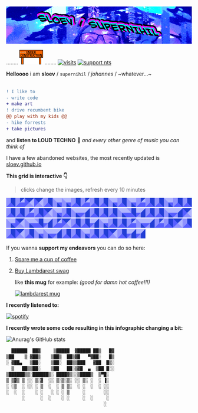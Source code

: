 ![header image](https://raw.githubusercontent.com/sloev/sloev/master/github_profile_header.gif)


........ ![header image](https://raw.githubusercontent.com/sloev/sloev/master/under_construction.gif) ........ [![visits](https://komarev.com/ghpvc/?username=sloev&color=brightgreen&label=visitors)](https://sloev.github.io) [![support nts](https://img.shields.io/static/v1?label=I%20support&message=nts.live%20radio&color=blueviolet)](https://www.nts.live/supporters)

**Helloooo** i am **sloev** / `supernihil` / _johannes_ / ~whatever...~

```diff

! I like to
- write code
+ make art
! drive recumbent bike
@@ play with my kids @@
- hike forrests
+ take pictures
```
and **listen to LOUD TECHNO** 📢 _and every other genre of music you can think of_

I have a few abandoned websites, the most recently updated is [sloev.github.io](https://sloev.github.io)

**This grid is interactive 👇**

> clicks change the images, refresh every 10 minutes
>
<!-- grid_begin -->

<a title="y=0, x=0" href="https://cntr.click/rzAgV8r"><img src="https://raw.githubusercontent.com/sloev/sloev/master/.github/images/008.png" width="5%"/></a><a title="y=0, x=1" href="https://cntr.click/nv8TCbt"><img src="https://raw.githubusercontent.com/sloev/sloev/master/.github/images/012.png" width="5%"/></a><a title="y=0, x=2" href="https://cntr.click/bY1WZPx"><img src="https://raw.githubusercontent.com/sloev/sloev/master/.github/images/009.png" width="5%"/></a><a title="y=0, x=3" href="https://cntr.click/6XhYnAf"><img src="https://raw.githubusercontent.com/sloev/sloev/master/.github/images/009.png" width="5%"/></a><a title="y=0, x=4" href="https://cntr.click/mg6yaXX"><img src="https://raw.githubusercontent.com/sloev/sloev/master/.github/images/007.png" width="5%"/></a><a title="y=0, x=5" href="https://cntr.click/bJDvRD1"><img src="https://raw.githubusercontent.com/sloev/sloev/master/.github/images/010.png" width="5%"/></a><a title="y=0, x=6" href="https://cntr.click/0kTWB8G"><img src="https://raw.githubusercontent.com/sloev/sloev/master/.github/images/010.png" width="5%"/></a><a title="y=0, x=7" href="https://cntr.click/J4B7ars"><img src="https://raw.githubusercontent.com/sloev/sloev/master/.github/images/008.png" width="5%"/></a><a title="y=0, x=8" href="https://cntr.click/jtRCh32"><img src="https://raw.githubusercontent.com/sloev/sloev/master/.github/images/012.png" width="5%"/></a><a title="y=0, x=9" href="https://cntr.click/9Kfrs7Q"><img src="https://raw.githubusercontent.com/sloev/sloev/master/.github/images/008.png" width="5%"/></a><a title="y=0, x=10" href="https://cntr.click/zKN12zd"><img src="https://raw.githubusercontent.com/sloev/sloev/master/.github/images/007.png" width="5%"/></a><a title="y=0, x=11" href="https://cntr.click/Cq5tZ73"><img src="https://raw.githubusercontent.com/sloev/sloev/master/.github/images/010.png" width="5%"/></a><a title="y=0, x=12" href="https://cntr.click/s62NNk1"><img src="https://raw.githubusercontent.com/sloev/sloev/master/.github/images/008.png" width="5%"/></a><a title="y=0, x=13" href="https://cntr.click/6VvQ68x"><img src="https://raw.githubusercontent.com/sloev/sloev/master/.github/images/010.png" width="5%"/></a><a title="y=0, x=14" href="https://cntr.click/8g8T8q0"><img src="https://raw.githubusercontent.com/sloev/sloev/master/.github/images/012.png" width="5%"/></a><a title="y=1, x=0" href="https://cntr.click/q4DwXzm"><img src="https://raw.githubusercontent.com/sloev/sloev/master/.github/images/007.png" width="5%"/></a><a title="y=1, x=1" href="https://cntr.click/0V9AxCv"><img src="https://raw.githubusercontent.com/sloev/sloev/master/.github/images/007.png" width="5%"/></a><a title="y=1, x=2" href="https://cntr.click/ZVmG2qp"><img src="https://raw.githubusercontent.com/sloev/sloev/master/.github/images/010.png" width="5%"/></a><a title="y=1, x=3" href="https://cntr.click/kRrGNg1"><img src="https://raw.githubusercontent.com/sloev/sloev/master/.github/images/008.png" width="5%"/></a><a title="y=1, x=4" href="https://cntr.click/j8GQrv6"><img src="https://raw.githubusercontent.com/sloev/sloev/master/.github/images/007.png" width="5%"/></a><a title="y=1, x=5" href="https://cntr.click/wg6vdG1"><img src="https://raw.githubusercontent.com/sloev/sloev/master/.github/images/008.png" width="5%"/></a><a title="y=1, x=6" href="https://cntr.click/nttN2qK"><img src="https://raw.githubusercontent.com/sloev/sloev/master/.github/images/007.png" width="5%"/></a><a title="y=1, x=7" href="https://cntr.click/HKCwR6y"><img src="https://raw.githubusercontent.com/sloev/sloev/master/.github/images/012.png" width="5%"/></a><a title="y=1, x=8" href="https://cntr.click/dvv5W5H"><img src="https://raw.githubusercontent.com/sloev/sloev/master/.github/images/007.png" width="5%"/></a><a title="y=1, x=9" href="https://cntr.click/90zDRFJ"><img src="https://raw.githubusercontent.com/sloev/sloev/master/.github/images/009.png" width="5%"/></a><a title="y=1, x=10" href="https://cntr.click/39Jw6bm"><img src="https://raw.githubusercontent.com/sloev/sloev/master/.github/images/010.png" width="5%"/></a><a title="y=1, x=11" href="https://cntr.click/pVBpxA4"><img src="https://raw.githubusercontent.com/sloev/sloev/master/.github/images/008.png" width="5%"/></a><a title="y=1, x=12" href="https://cntr.click/AFzY7L6"><img src="https://raw.githubusercontent.com/sloev/sloev/master/.github/images/010.png" width="5%"/></a><a title="y=1, x=13" href="https://cntr.click/2WcBBhs"><img src="https://raw.githubusercontent.com/sloev/sloev/master/.github/images/011.png" width="5%"/></a><a title="y=1, x=14" href="https://cntr.click/Ad3GNN0"><img src="https://raw.githubusercontent.com/sloev/sloev/master/.github/images/007.png" width="5%"/></a><a title="y=2, x=0" href="https://cntr.click/T6q6aK2"><img src="https://raw.githubusercontent.com/sloev/sloev/master/.github/images/007.png" width="5%"/></a><a title="y=2, x=1" href="https://cntr.click/5QsCB6b"><img src="https://raw.githubusercontent.com/sloev/sloev/master/.github/images/007.png" width="5%"/></a><a title="y=2, x=2" href="https://cntr.click/fLJYFL7"><img src="https://raw.githubusercontent.com/sloev/sloev/master/.github/images/010.png" width="5%"/></a><a title="y=2, x=3" href="https://cntr.click/S8aJd9m"><img src="https://raw.githubusercontent.com/sloev/sloev/master/.github/images/013.png" width="5%"/></a><a title="y=2, x=4" href="https://cntr.click/9Gz85HW"><img src="https://raw.githubusercontent.com/sloev/sloev/master/.github/images/011.png" width="5%"/></a><a title="y=2, x=5" href="https://cntr.click/csxG94Q"><img src="https://raw.githubusercontent.com/sloev/sloev/master/.github/images/008.png" width="5%"/></a><a title="y=2, x=6" href="https://cntr.click/kDq0H12"><img src="https://raw.githubusercontent.com/sloev/sloev/master/.github/images/007.png" width="5%"/></a><a title="y=2, x=7" href="https://cntr.click/jNaMw7f"><img src="https://raw.githubusercontent.com/sloev/sloev/master/.github/images/010.png" width="5%"/></a><a title="y=2, x=8" href="https://cntr.click/J4ANbsb"><img src="https://raw.githubusercontent.com/sloev/sloev/master/.github/images/011.png" width="5%"/></a><a title="y=2, x=9" href="https://cntr.click/BngxJG0"><img src="https://raw.githubusercontent.com/sloev/sloev/master/.github/images/009.png" width="5%"/></a><a title="y=2, x=10" href="https://cntr.click/Rw08Yxz"><img src="https://raw.githubusercontent.com/sloev/sloev/master/.github/images/010.png" width="5%"/></a><a title="y=2, x=11" href="https://cntr.click/x9TzCcr"><img src="https://raw.githubusercontent.com/sloev/sloev/master/.github/images/009.png" width="5%"/></a><a title="y=2, x=12" href="https://cntr.click/bbh5nB7"><img src="https://raw.githubusercontent.com/sloev/sloev/master/.github/images/010.png" width="5%"/></a><a title="y=2, x=13" href="https://cntr.click/2dJjqSs"><img src="https://raw.githubusercontent.com/sloev/sloev/master/.github/images/013.png" width="5%"/></a><a title="y=2, x=14" href="https://cntr.click/4dzDLf2"><img src="https://raw.githubusercontent.com/sloev/sloev/master/.github/images/011.png" width="5%"/></a><a title="y=3, x=0" href="https://cntr.click/fvZ972P"><img src="https://raw.githubusercontent.com/sloev/sloev/master/.github/images/012.png" width="5%"/></a><a title="y=3, x=1" href="https://cntr.click/z9xZs9p"><img src="https://raw.githubusercontent.com/sloev/sloev/master/.github/images/009.png" width="5%"/></a><a title="y=3, x=2" href="https://cntr.click/1AnQqBx"><img src="https://raw.githubusercontent.com/sloev/sloev/master/.github/images/007.png" width="5%"/></a><a title="y=3, x=3" href="https://cntr.click/vZt1TdP"><img src="https://raw.githubusercontent.com/sloev/sloev/master/.github/images/007.png" width="5%"/></a><a title="y=3, x=4" href="https://cntr.click/X0P7psJ"><img src="https://raw.githubusercontent.com/sloev/sloev/master/.github/images/011.png" width="5%"/></a><a title="y=3, x=5" href="https://cntr.click/hBN2sWm"><img src="https://raw.githubusercontent.com/sloev/sloev/master/.github/images/010.png" width="5%"/></a><a title="y=3, x=6" href="https://cntr.click/BzQVKJ9"><img src="https://raw.githubusercontent.com/sloev/sloev/master/.github/images/008.png" width="5%"/></a><a title="y=3, x=7" href="https://cntr.click/YssLwx1"><img src="https://raw.githubusercontent.com/sloev/sloev/master/.github/images/008.png" width="5%"/></a><a title="y=3, x=8" href="https://cntr.click/x3S1bnq"><img src="https://raw.githubusercontent.com/sloev/sloev/master/.github/images/012.png" width="5%"/></a><a title="y=3, x=9" href="https://cntr.click/YB6czt8"><img src="https://raw.githubusercontent.com/sloev/sloev/master/.github/images/010.png" width="5%"/></a><a title="y=3, x=10" href="https://cntr.click/pfTLn46"><img src="https://raw.githubusercontent.com/sloev/sloev/master/.github/images/011.png" width="5%"/></a><a title="y=3, x=11" href="https://cntr.click/gahP0hB"><img src="https://raw.githubusercontent.com/sloev/sloev/master/.github/images/012.png" width="5%"/></a><a title="y=3, x=12" href="https://cntr.click/HfCF82M"><img src="https://raw.githubusercontent.com/sloev/sloev/master/.github/images/008.png" width="5%"/></a><a title="y=3, x=13" href="https://cntr.click/Ft1dQy9"><img src="https://raw.githubusercontent.com/sloev/sloev/master/.github/images/009.png" width="5%"/></a><a title="y=3, x=14" href="https://cntr.click/m2JDM7a"><img src="https://raw.githubusercontent.com/sloev/sloev/master/.github/images/007.png" width="5%"/></a><a title="y=4, x=0" href="https://cntr.click/0jzNc2P"><img src="https://raw.githubusercontent.com/sloev/sloev/master/.github/images/007.png" width="5%"/></a><a title="y=4, x=1" href="https://cntr.click/MCtzA6k"><img src="https://raw.githubusercontent.com/sloev/sloev/master/.github/images/009.png" width="5%"/></a><a title="y=4, x=2" href="https://cntr.click/a0fNShb"><img src="https://raw.githubusercontent.com/sloev/sloev/master/.github/images/007.png" width="5%"/></a><a title="y=4, x=3" href="https://cntr.click/d8dYka0"><img src="https://raw.githubusercontent.com/sloev/sloev/master/.github/images/010.png" width="5%"/></a><a title="y=4, x=4" href="https://cntr.click/Wvb4mTP"><img src="https://raw.githubusercontent.com/sloev/sloev/master/.github/images/010.png" width="5%"/></a><a title="y=4, x=5" href="https://cntr.click/g7trDFM"><img src="https://raw.githubusercontent.com/sloev/sloev/master/.github/images/011.png" width="5%"/></a><a title="y=4, x=6" href="https://cntr.click/m21JFTW"><img src="https://raw.githubusercontent.com/sloev/sloev/master/.github/images/007.png" width="5%"/></a><a title="y=4, x=7" href="https://cntr.click/WmhP5RC"><img src="https://raw.githubusercontent.com/sloev/sloev/master/.github/images/008.png" width="5%"/></a><a title="y=4, x=8" href="https://cntr.click/y9w8XxW"><img src="https://raw.githubusercontent.com/sloev/sloev/master/.github/images/010.png" width="5%"/></a><a title="y=4, x=9" href="https://cntr.click/2397V6g"><img src="https://raw.githubusercontent.com/sloev/sloev/master/.github/images/008.png" width="5%"/></a><a title="y=4, x=10" href="https://cntr.click/G3Pgbxd"><img src="https://raw.githubusercontent.com/sloev/sloev/master/.github/images/008.png" width="5%"/></a><a title="y=4, x=11" href="https://cntr.click/3aRKcmW"><img src="https://raw.githubusercontent.com/sloev/sloev/master/.github/images/009.png" width="5%"/></a><a title="y=4, x=12" href="https://cntr.click/7rGfqAs"><img src="https://raw.githubusercontent.com/sloev/sloev/master/.github/images/007.png" width="5%"/></a><a title="y=4, x=13" href="https://cntr.click/37rZD66"><img src="https://raw.githubusercontent.com/sloev/sloev/master/.github/images/011.png" width="5%"/></a><a title="y=4, x=14" href="https://cntr.click/qx9YNj0"><img src="https://raw.githubusercontent.com/sloev/sloev/master/.github/images/011.png" width="5%"/></a>

<!-- grid_end -->
If you wanna **support my endeavors** you can do so here:

1. [Spare me a cup of coffee](https://buymeacoffee.com/sloev)
2. [Buy Lambdarest swag](https://www.redbubble.com/i/mug/Lambdarest-by-sloev/73793554.9Q0AD)

    like **this mug** for example: _(good for damn hot coffee!!!)_

    [![lambdarest mug](https://github.com/sloev/python-lambdarest/blob/master/.github/lambdarest_mug.png)](https://www.redbubble.com/i/mug/Lambdarest-by-sloev/73793554.9Q0AD)

**I recently listened to:**

[![spotify](https://spotify-github-profile.vercel.app/api/view.svg?uid=7k06lc8ikbcq4n5iaxrax44p5&cover_image=true&theme=novatorem)](https://open.spotify.com/user/7k06lc8ikbcq4n5iaxrax44p5?si=de34d4941c3d47ed)

**I recently wrote some code resulting in this infographic changing a bit:**

![Anurag's GitHub stats](https://github-readme-stats.vercel.app/api?username=sloev&count_private=true&hide_title=true&show_icons=true&theme=radical&include_all_commits=true&hide_rank=true)


      ██████  ██▓     ▒█████  ▓█████ ██▒   █▓
    ▒██    ▒ ▓██▒    ▒██▒  ██▒▓█   ▀▓██░   █▒
    ░ ▓██▄   ▒██░    ▒██░  ██▒▒███   ▓██  █▒░
      ▒   ██▒▒██░    ▒██   ██░▒▓█  ▄  ▒██ █░░
    ▒██████▒▒░██████▒░ ████▓▒░░▒████▒  ▒▀█░  
    ▒ ▒▓▒ ▒ ░░ ▒░▓  ░░ ▒░▒░▒░ ░░ ▒░ ░  ░ ▐░  
    ░ ░▒  ░ ░░ ░ ▒  ░  ░ ▒ ▒░  ░ ░  ░  ░ ░░  
    ░  ░  ░    ░ ░   ░ ░ ░ ▒     ░       ░░  
          ░      ░  ░    ░ ░     ░  ░     ░  
                                         ░  
